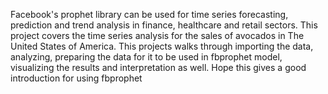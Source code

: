 Facebook's prophet library can be used for time series forecasting, prediction and trend analysis in finance, healthcare and retail sectors. This project covers the time series analysis for the sales of avocados in The United States of America. This projects walks through importing the data, analyzing, preparing the data for it to be used in fbprophet model, visualizing the results and interpretation as well. Hope this gives a good introduction for using fbprophet